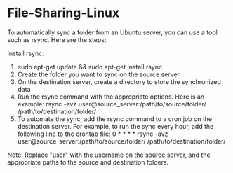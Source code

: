 # File-Sharing-Linux



To automatically sync a folder from an Ubuntu server, you can use a tool such as rsync. Here are the steps:

Install rsync:
1. sudo apt-get update && sudo apt-get install rsync
2. Create the folder you want to sync on the source server
3. On the destination server, create a directory to store the synchronized data
4. Run the rsync command with the appropriate options. Here is an example:
rsync -avz user@source_server:/path/to/source/folder/ /path/to/destination/folder/
5. To automate the sync, add the rsync command to a cron job on the destination server. For example, to run the sync every hour, add the following line to the crontab file:
0 * * * * rsync -avz user@source_server:/path/to/source/folder/ /path/to/destination/folder/

Note: Replace "user" with the username on the source server, and the appropriate paths to the source and destination folders.

